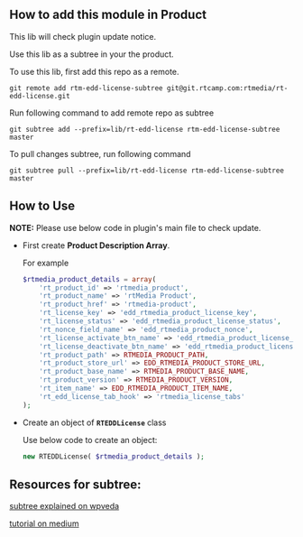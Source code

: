 ## How to add this module in Product

This lib will check plugin update notice.

Use this lib as a subtree in your the product.

To use this lib, first add this repo as a remote.

	git remote add rtm-edd-license-subtree git@git.rtcamp.com:rtmedia/rt-edd-license.git

Run following command to add remote repo as subtree

	git subtree add --prefix=lib/rt-edd-license rtm-edd-license-subtree master

To pull changes subtree, run following command

	git subtree pull --prefix=lib/rt-edd-license rtm-edd-license-subtree master

## How to Use

**NOTE:** Please use below code in plugin's main file to check update.

* First create **Product Description Array**.

    For example 
    
    ```php
    $rtmedia_product_details = array(
	    'rt_product_id' => 'rtmedia_product',
	    'rt_product_name' => 'rtMedia Product',
	    'rt_product_href' => 'rtmedia-product',
	    'rt_license_key' => 'edd_rtmedia_product_license_key',
	    'rt_license_status' => 'edd_rtmedia_product_license_status',
	    'rt_nonce_field_name' => 'edd_rtmedia_product_nonce',
	    'rt_license_activate_btn_name' => 'edd_rtmedia_product_license_activate',
	    'rt_license_deactivate_btn_name' => 'edd_rtmedia_product_license_deactivate',
	    'rt_product_path' => RTMEDIA_PRODUCT_PATH,
	    'rt_product_store_url' => EDD_RTMEDIA_PRODUCT_STORE_URL,
	    'rt_product_base_name' => RTMEDIA_PRODUCT_BASE_NAME,
	    'rt_product_version' => RTMEDIA_PRODUCT_VERSION,
	    'rt_item_name' => EDD_RTMEDIA_PRODUCT_ITEM_NAME,
	    'rt_edd_license_tab_hook' => 'rtmedia_license_tabs'
    );
    ```
    
* Create an object of **`RTEDDLicense`** class

    Use below code to create an object:
    ```php
    new RTEDDLicense( $rtmedia_product_details );
    ```
    


## Resources for subtree:

[subtree explained on wpveda](http://wpveda.com/git/subtree.html)

[tutorial on medium](https://medium.com/@v/git-subtrees-a-tutorial-6ff568381844)
